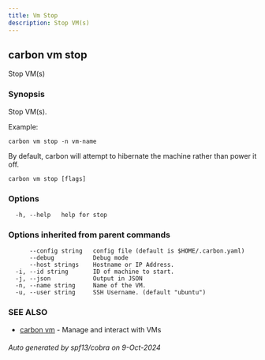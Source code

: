```yaml
---
title: Vm Stop
description: Stop VM(s)
---
```


## carbon vm stop

Stop VM(s)

### Synopsis

Stop VM(s).

Example:

	carbon vm stop -n vm-name

By default, carbon will attempt to hibernate the machine rather than power it off.


```
carbon vm stop [flags]
```

### Options

```
  -h, --help   help for stop
```

### Options inherited from parent commands

```
      --config string   config file (default is $HOME/.carbon.yaml)
      --debug           Debug mode
      --host strings    Hostname or IP Address.
  -i, --id string       ID of machine to start.
  -j, --json            Output in JSON
  -n, --name string     Name of the VM.
  -u, --user string     SSH Username. (default "ubuntu")
```

### SEE ALSO

* [carbon vm](carbon_vm.md)	 - Manage and interact with VMs

###### Auto generated by spf13/cobra on 9-Oct-2024
